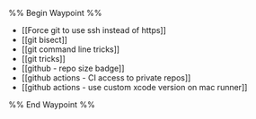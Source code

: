 %% Begin Waypoint %%
- [[Force git to use ssh instead of https]]
- [[git bisect]]
- [[git command line tricks]]
- [[git tricks]]
- [[github - repo size badge]]
- [[github actions - CI access to private repos]]
- [[github actions - use custom xcode version on mac runner]]

%% End Waypoint %%
